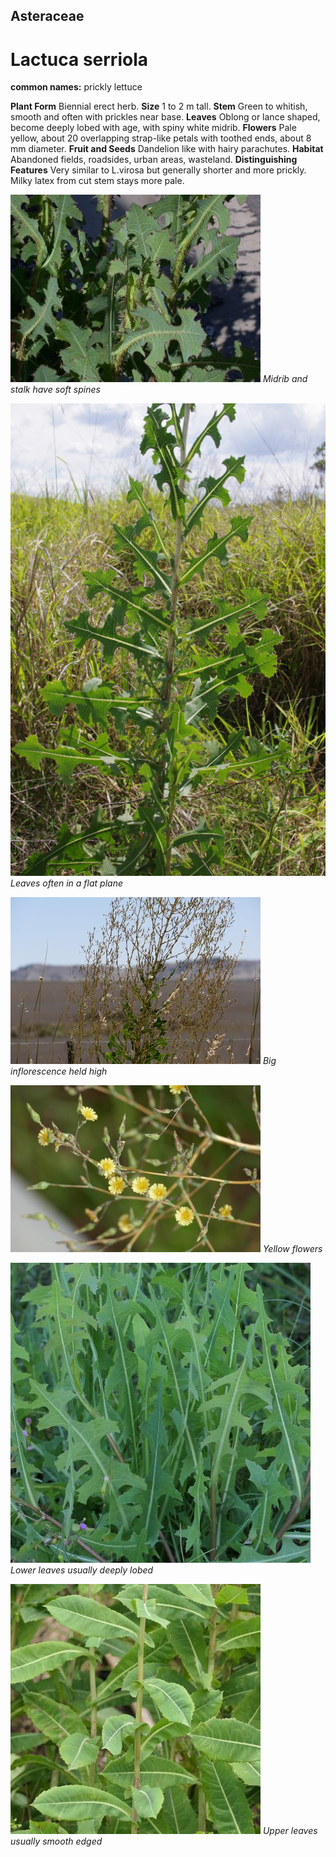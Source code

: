 ## Asteraceae
# Lactuca serriola
**common names:** prickly lettuce

**Plant Form** Biennial erect herb. **Size** 1 to 2 m tall. **Stem** Green to whitish, smooth and often with prickles near base. **Leaves** Oblong or lance shaped, become deeply lobed with age, with spiny white midrib. **Flowers** Pale yellow, about 20 overlapping strap-like petals with toothed ends, about 8 mm diameter. **Fruit and Seeds** Dandelion like with hairy parachutes. **Habitat** Abandoned fields, roadsides, urban areas, wasteland. **Distinguishing Features** Very similar to L.virosa but generally shorter and more prickly. Milky latex from cut stem stays more pale.


![Midrib and stalk have soft spines](19894_Lactuca-serriola10.jpg)
 *Midrib and stalk have soft spines* 

![Leaves often in a flat plane](4872_IMGP6478.jpg)
 *Leaves often in a flat plane* 

![Big inflorescence held high](11770_P6940934.jpg)
 *Big inflorescence held high* 

![Yellow flowers](12796_P6960966.jpg)
 *Yellow flowers* 

![Lower leaves usually deeply lobed](105857_P1266970.jpg)
 *Lower leaves usually deeply lobed* 

![Upper leaves usually smooth edged](70326_P1022907.jpg)
 *Upper leaves usually smooth edged* 

